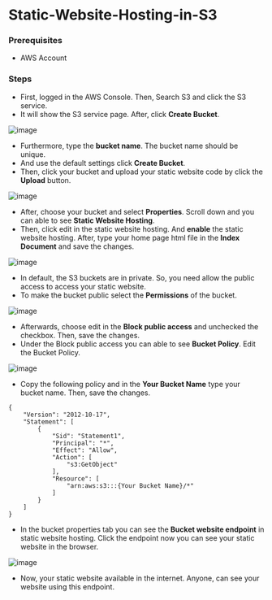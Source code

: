 # Static-Website-Hosting-in-S3

### Prerequisites
- AWS Account

### Steps
- First, logged in the AWS Console. Then, Search S3 and click the S3 service.
- It will show the S3 service page. After, click **Create Bucket**.

![image](https://github.com/user-attachments/assets/6c204679-ecd6-4e0c-8bc3-a4587e59fc4f)

- Furthermore, type the **bucket name**. The bucket name should be unique.
- And use the default settings click **Create Bucket**.
- Then, click your bucket and upload your static website code by click the **Upload** button.

![image](https://github.com/user-attachments/assets/213018ef-95cb-47bf-afa2-da49f07ef60f)

- After, choose your bucket and select **Properties**. Scroll down and you can able to see **Static Website Hosting**.
- Then, click edit in the static website hosting. And **enable** the static website hosting. After, type your home page html file in the **Index Document** and save the changes.

![image](https://github.com/user-attachments/assets/0761df02-4d42-4326-9796-825fe648ef3e)

- In default, the S3 buckets are in private. So, you need allow the public access to access your static website.
- To make the bucket public select the **Permissions** of the bucket.

![image](https://github.com/user-attachments/assets/aaa614fb-b480-4ada-a196-1470f19e06d2)

- Afterwards, choose edit in the **Block public access** and unchecked the checkbox. Then, save the changes.
- Under the Block public access you can able to see **Bucket Policy**. Edit the Bucket Policy.

![image](https://github.com/user-attachments/assets/7ac00782-3177-4b6a-b5eb-172dc7f6d223)

- Copy the following policy and in the **Your Bucket Name** type your bucket name. Then, save the changes.

```
{
	"Version": "2012-10-17",
	"Statement": [
		{
			"Sid": "Statement1",
			"Principal": "*",
			"Effect": "Allow",
			"Action": [
				"s3:GetObject"
			],
			"Resource": [
				"arn:aws:s3:::{Your Bucket Name}/*"
			]
		}
	]
}
```

- In the bucket properties tab you can see the **Bucket website endpoint** in static website hosting. Click the endpoint now you can see your static website in the browser.

![image](https://github.com/user-attachments/assets/202a4110-d8a6-4785-841a-5a0eda37b3aa)

- Now, your static website available in the internet. Anyone, can see your website using this endpoint.
